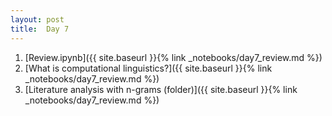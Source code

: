 ```yaml
---
layout: post
title:  Day 7
---
```

1. [Review.ipynb]({{ site.baseurl }}{% link _notebooks/day7_review.md %})
1. [What is computational linguistics?]({{ site.baseurl }}{% link _notebooks/day7_review.md %})
2. [Literature analysis with n-grams (folder)]({{ site.baseurl }}{% link _notebooks/day7_review.md %})


